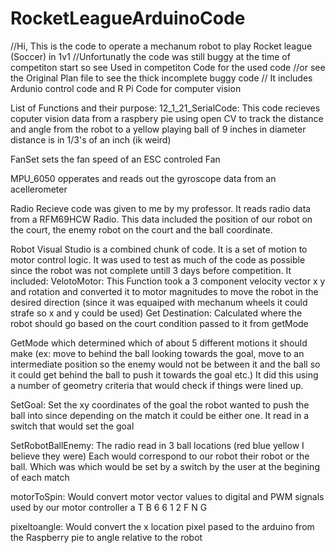 # RocketLeagueArduinoCode
//Hi, This is the code to operate a mechanum robot to play Rocket league (Soccer) in 1v1
//Unfortunatly the code was still buggy at the time of competiton start so see Used in competiton Code for the used code
//or see the Original Plan file to see the thick incomplete buggy code
// It includes Ardunio control code and R Pi Code for computer vision

List of Functions and their purpose:
12_1_21_SerialCode:
This code recieves coputer vision data from a raspbery pie using open CV to track the distance and angle from the robot to a yellow playing ball of 9 inches in diameter
distance is in 1/3's of an inch (ik weird)

FanSet sets the fan speed of an ESC controled Fan

MPU_6050 opperates and reads out the gyroscope data from an acellerometer 

Radio Recieve code was given to me by my professor. It reads radio data from a RFM69HCW Radio. This data included the position of our robot on the court, the enemy robot on the court and the ball coordinate.

Robot Visual Studio is a combined chunk of code. It is a set of motion to motor control logic. It was used to test as much of the code as possible since the robot was not complete untill 3 days before competition.
It included:
VelotoMotor:
This Function took a 3 component velocity vector x y and rotation and converted it to motor magnitudes to move the robot in the desired direction (since it was equaiped with mechanum wheels it could strafe so x and y could be used)
Get Destination:
Calculated where the robot should go based on the court condition passed to it from getMode

GetMode 
which determined which of about 5 different motions it should make (ex: move to behind the ball looking towards the goal, move to an intermediate position so the enemy would not be between it and the ball so it could get behind the ball to push it towards the goal etc.) It did this using a number of geometry criteria that would check if things were lined up.


SetGoal:
Set the xy coordinates of the goal the robot wanted to push the ball into since depending on the match it could be either one. It read in a switch that would set the goal

SetRobotBallEnemy: The radio read in 3 ball locations (red blue yellow I believe they were) Each would correspond to our robot their robot or the ball. Which was which would be set by a switch by the user at the begining of each match

motorToSpin:
Would convert motor vector values to digital and PWM signals used by our motor controller a T B 6 6 1 2 F N G

pixeltoangle:
Would convert the x location pixel pased to the arduino from the Raspberry pie to angle relative to the robot
